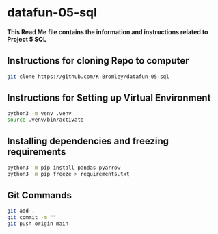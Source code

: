 # datafun-05-sql
#### This Read Me file contains the information and instructions related to Project 5 SQL

## Instructions for cloning Repo to computer
```bash
git clone https://github.com/K-Bromley/datafun-05-sql
```

## Instructions for Setting up Virtual Environment
``` bash
python3 -m venv .venv
source .venv/bin/activate
```

## Installing dependencies and freezing requirements
```bash
python3 -m pip install pandas pyarrow
python3 -m pip freeze > requirements.txt
```

## Git Commands
``` bash
git add .
git commit -m ""
git push origin main
```